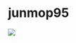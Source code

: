 # junmop95
<img src="https://capsule-render.vercel.app/api?type=waving&color=364765&height=300&section=header&text=capsule%20render&fontSize=90" />
